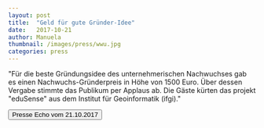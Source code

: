 ```yaml
---
layout: post
title:  "Geld für gute Gründer-Idee"
date:   2017-10-21
author: Manuela
thumbnail: /images/press/wwu.jpg
categories: press
---
```

"Für die beste Gründungsidee des unternehmerischen Nachwuchses gab es einen Nachwuchs-Gründerpreis in Höhe von 1500 Euro. Über dessen Vergabe stimmte das Publikum per Applaus ab. Die Gäste kürten das projekt "eduSense" aus dem Institut für Geoinformatik (ifgi)."

<a href='{{ site.baseurl | append: "/docs/WWU-21.10.2017.pdf" }}' target="_blank">
    <button class="btn">Presse Echo vom 21.10.2017</button></a>

